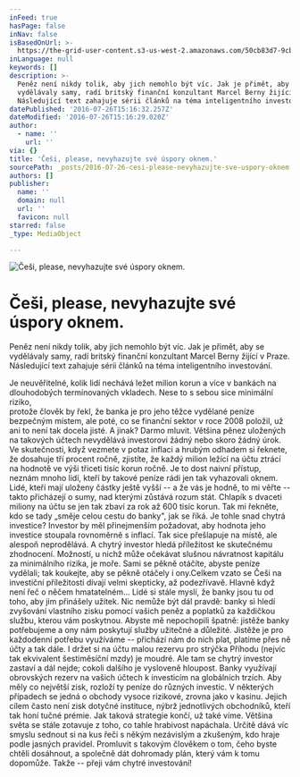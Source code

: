 ```yaml
---
inFeed: true
hasPage: false
inNav: false
isBasedOnUrl: >-
  https://the-grid-user-content.s3-us-west-2.amazonaws.com/50cb83d7-9cb3-499d-b7d8-959f5e8ccb66.jpg
inLanguage: null
keywords: []
description: >-
  Peněz není nikdy tolik, aby jich nemohlo být víc. Jak je přimět, aby se
  vydělávaly samy, radí britský finanční konzultant Marcel Berny žijící v Praze.
  Následující text zahajuje sérii článků na téma inteligentního investování.
datePublished: '2016-07-26T15:16:32.257Z'
dateModified: '2016-07-26T15:16:29.020Z'
author:
  - name: ''
    url: ''
via: {}
title: 'Češi, please, nevyhazujte své úspory oknem.'
sourcePath: _posts/2016-07-26-cesi-please-nevyhazujte-sve-uspory-oknem.md
authors: []
publisher:
  name: ''
  domain: null
  url: ''
  favicon: null
starred: false
_type: MediaObject

---
```

![Češi, please, nevyhazujte své úspory oknem.](https://the-grid-user-content.s3-us-west-2.amazonaws.com/50cb83d7-9cb3-499d-b7d8-959f5e8ccb66.jpg)

# Češi, please, nevyhazujte své úspory oknem.

Peněz není nikdy tolik, aby jich nemohlo být víc. Jak je přimět, aby se vydělávaly samy, radí britský finanční konzultant Marcel Berny žijící v Praze. Následující text zahajuje sérii článků na téma inteligentního investování.

Je neuvěřitelné, kolik lidí nechává ležet milion korun a více v bankách na dlouhodobých termínovaných vkladech. Nese to s sebou sice minimální riziko,   
protože člověk by řekl, že banka je pro jeho těžce vydělané peníze bezpečným místem, ale poté, co se finanční sektor v roce 2008 položil, už ani to není tak docela jisté. A jinak? Darmo mluvit. Většina pěnez uložených na takových účtech nevydělává investorovi žádný nebo skoro žádný úrok. Ve skutečnosti, když vezmete v potaz inflaci a hrubým odhadem si řeknete, že dosahuje tří procent ročně, zjistíte, že každý milion ležící na účtu ztrácí na hodnotě ve výši třiceti tisíc korun ročně. Je to dost naivní přístup, neznám mnoho lidí, kteří by takové peníze rádi jen tak vyhazovali oknem. Lidé, kteří mají uloženy částky ještě vyšší -- a že vás je hodně, to mi věřte -- takto přicházejí o sumy, nad kterými zůstává rozum stát. Chlapík s dvaceti miliony na účtu se jen tak zbaví za rok až 600 tisíc korun. Tak mi řekněte, kdo se tady „směje celou cestu do banky", jak se říká. Je tohle snad chytrá investice? Investor by měl přinejmenším požadovat, aby hodnota jeho investice stoupala rovnoměrně s inflací. Tak sice přešlapuje na místě, ale alespoň neprodělává. A chytrý investor hledá příležitost ke skutečnému zhodnocení. Možností, u nichž může očekávat slušnou návratnost kapitálu za minimálního rizika, je moře. Sami se pěkně otáčíte, abyste peníze vydělali; tak koukejte, aby se pěkně otáčely i ony.Celkem vzato se Češi na investiční příležitosti dívají velmi skepticky, až podezřívavě. Hlavně když není řeč o něčem hmatatelném... Lidé si stále myslí, že banky jsou tu od toho, aby jim přinášely užitek. Nic nemůže být dál pravdě: banky si hledí zvyšování vlastního zisku pomocí vašich peněz a poplatků za každičkou službu, kterou vám poskytnou. Abyste mě nepochopili špatně: jistěže banky potřebujeme a ony nám poskytují služby užitečné a důležité. Jistěže je pro každodenní potřebu využíváme -- přichází nám do nich plat, platíme přes ně účty a tak dále. I držet si na účtu malou rezervu pro strýčka Příhodu (nejvíc tak ekvivalent šestiměsíční mzdy) je moudré. Ale tam se chytrý investor zastaví a dál nejde; cokoli dalšího je vysloveně hloupost. Banky využívají obrovských rezerv na vašich účtech k investicím na globálních trzích. Aby měly co největší zisk, rozloží ty peníze do různých investic. V některých případech se jedná o obchody vysoce rizikové, zrovna jako v kasinu. Jejich cílem často není zisk dotyčné instituce, nýbrž jednotlivých obchodníků, kteří tak honí tučné prémie. Jak taková strategie končí, už také víme. Většina světa se stále zotavuje z toho, co tahle hrabivost napáchala. Určitě dává víc smyslu sednout si na kus řeči s někým nezávislým a zkušeným, kdo hraje podle jasných pravidel. Promluvit s takovým člověkem o tom, čeho byste chtěli dosáhnout, a společně dát dohromady plán, který vám k tomu dopomůže. Takže -- přeji vám chytré investování!